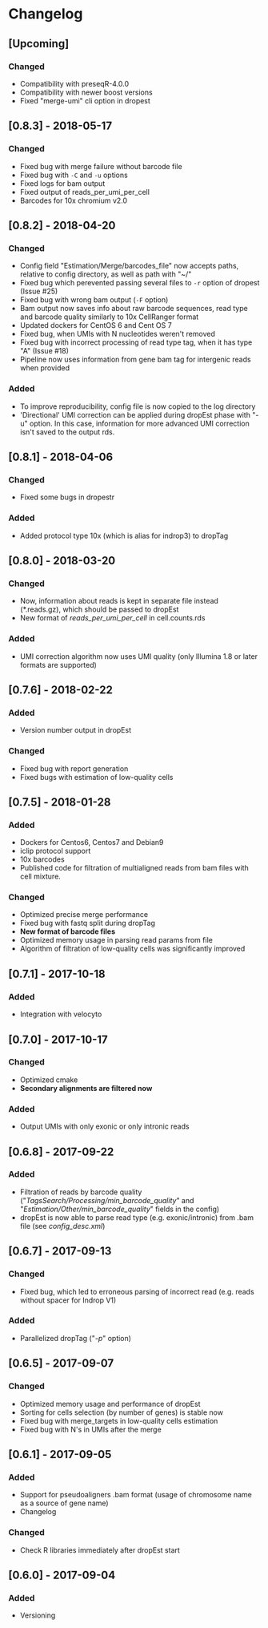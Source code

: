 # Changelog

## [Upcoming]
### Changed
- Compatibility with preseqR-4.0.0
- Compatibility with newer boost versions
- Fixed "merge-umi" cli option in dropest

## [0.8.3] - 2018-05-17
### Changed
* Fixed bug with merge failure without barcode file
* Fixed bug with `-C` and `-u` options
* Fixed logs for bam output
* Fixed output of reads_per_umi_per_cell
* Barcodes for 10x chromium v2.0

## [0.8.2] - 2018-04-20
### Changed
* Config field "Estimation/Merge/barcodes_file" now accepts paths, relative to config directory, as well as path with "~/"
* Fixed bug which perevented passing several files to `-r` option of dropest (Issue #25)
* Fixed bug with wrong bam output (`-F` option)
* Bam output now saves info about raw barcode sequences, read type and barcode quality similarly to 10x CellRanger format
* Updated dockers for CentOS 6 and Cent OS 7
* Fixed bug, when UMIs with N nucleotides weren't removed
* Fixed bug with incorrect processing of read type tag, when it has type "A" (Issue #18)
* Pipeline now uses information from gene bam tag for intergenic reads when provided
### Added
* To improve reproducibility, config file is now copied to the log directory
* 'Directional' UMI correction can be applied during dropEst phase with "-u" option. In this case, information for more 
    advanced UMI correction isn't saved to the output rds.

## [0.8.1] - 2018-04-06
### Changed
* Fixed some bugs in dropestr
### Added
* Added protocol type 10x (which is alias for indrop3) to dropTag

## [0.8.0] - 2018-03-20
### Changed
* Now, information about reads is kept in separate file instead (*.reads.gz), which should be passed to dropEst
* New format of *reads_per_umi_per_cell* in cell.counts.rds

### Added
* UMI correction algorithm now uses UMI quality (only Illumina 1.8 or later formats are supported)

## [0.7.6] - 2018-02-22
### Added
* Version number output in dropEst
### Changed
* Fixed bug with report generation
* Fixed bugs with estimation of low-quality cells

## [0.7.5] - 2018-01-28
### Added
* Dockers for Centos6, Centos7 and Debian9
* iclip protocol support
* 10x barcodes
* Published code for filtration of multialigned reads from bam files with cell mixture.
### Changed
* Optimized precise merge performance
* Fixed bug with fastq split during dropTag
* **New format of barcode files**
* Optimized memory usage in parsing read params from file
* Algorithm of filtration of low-quality cells was significantly improved

## [0.7.1] - 2017-10-18
### Added
* Integration with velocyto

## [0.7.0] - 2017-10-17
### Changed
* Optimized cmake
* **Secondary alignments are filtered now**

### Added
* Output UMIs with only exonic or only intronic reads

## [0.6.8] - 2017-09-22
### Added
* Filtration of reads by barcode quality ("*TagsSearch/Processing/min_barcode_quality*" and
"*Estimation/Other/min_barcode_quality*" fields in the config)
* dropEst is now able to parse read type (e.g. exonic/intronic) from .bam file (see *config_desc.xml*)

## [0.6.7] - 2017-09-13
### Changed
* Fixed bug, which led to erroneous parsing of incorrect read (e.g. reads without spacer for Indrop V1)

### Added
* Parallelized dropTag ("*-p*" option)

## [0.6.5] - 2017-09-07
### Changed
* Optimized memory usage and performance of dropEst
* Sorting for cells selection (by number of genes) is stable now
* Fixed bug with merge_targets in low-quality cells estimation
* Fixed bug with N's in UMIs after the merge

## [0.6.1] - 2017-09-05
### Added
* Support for pseudoaligners .bam format (usage of chromosome name as a source of gene name)
* Changelog

### Changed
* Check R libraries immediately after dropEst start

## [0.6.0] - 2017-09-04
### Added
* Versioning
